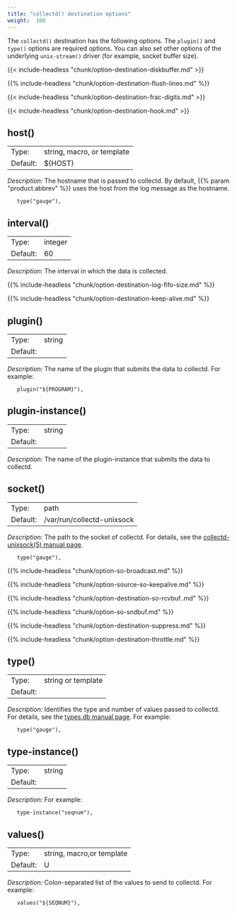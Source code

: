 ```yaml
---
title: "collectd() destination options"
weight:  100
---
```

<!-- DISCLAIMER: This file is based on the syslog-ng Open Source Edition documentation https://github.com/balabit/syslog-ng-ose-guides/commit/2f4a52ee61d1ea9ad27cb4f3168b95408fddfdf2 and is used under the terms of The syslog-ng Open Source Edition Documentation License. The file has been modified by Axoflow. -->

The `collectd()` destination has the following options. The `plugin()` and `type()` options are required options. You can also set other options of the underlying `unix-stream()` driver (for example, socket buffer size).

{{< include-headless "chunk/option-destination-diskbuffer.md" >}}

{{% include-headless "chunk/option-destination-flush-lines.md" %}}

{{< include-headless "chunk/option-destination-frac-digits.md" >}}

{{< include-headless "chunk/option-destination-hook.md" >}}


## host()

|          |                            |
| -------- | -------------------------- |
| Type:    | string, macro, or template |
| Default: | ${HOST}                    |

*Description:* The hostname that is passed to collectd. By default, {{% param "product.abbrev" %}} uses the host from the log message as the hostname.

```shell
   type("gauge"),
```



## interval()

|          |         |
| -------- | ------- |
| Type:    | integer |
| Default: | 60      |

*Description:* The interval in which the data is collected.


{{% include-headless "chunk/option-destination-log-fifo-size.md" %}}

{{% include-headless "chunk/option-destination-keep-alive.md" %}}


## plugin()

|          |        |
| -------- | ------ |
| Type:    | string |
| Default: |        |

*Description:* The name of the plugin that submits the data to collectd. For example:

```shell
   plugin("${PROGRAM}"),
```



## plugin-instance()

|          |        |
| -------- | ------ |
| Type:    | string |
| Default: |        |

*Description:* The name of the plugin-instance that submits the data to collectd.



## socket()

|          |                            |
| -------- | -------------------------- |
| Type:    | path                       |
| Default: | /var/run/collectd-unixsock |

*Description:* The path to the socket of collectd. For details, see the [collectd-unixsock(5) manual page](https://collectd.org/documentation/manpages/collectd-unixsock.5.shtml).

```shell
   type("gauge"),
```


{{% include-headless "chunk/option-so-broadcast.md" %}}

{{% include-headless "chunk/option-source-so-keepalive.md" %}}

{{% include-headless "chunk/option-destination-so-rcvbuf..md" %}}

{{% include-headless "chunk/option-so-sndbuf.md" %}}

{{% include-headless "chunk/option-destination-suppress.md" %}}

{{% include-headless "chunk/option-destination-throttle.md" %}}


## type()

|          |                    |
| -------- | ------------------ |
| Type:    | string or template |
| Default: |                    |

*Description:* Identifies the type and number of values passed to collectd. For details, see the [types.db manual page](https://collectd.org/documentation/manpages/types.db.5.shtml). For example:

```shell
   type("gauge"),
```



## type-instance()

|          |        |
| -------- | ------ |
| Type:    | string |
| Default: |        |

*Description:* For example:

```shell
   type-instance("seqnum"),
```



## values()

|          |                           |
| -------- | ------------------------- |
| Type:    | string, macro,or template |
| Default: | U                         |

*Description:* Colon-separated list of the values to send to collectd. For example:

```shell
   values("${SEQNUM}"),
```

